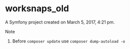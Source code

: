 worksnaps_old
=============

A Symfony project created on March 5, 2017, 4:21 pm.

Note
1. Before ```composer update``` use ```composer dump-autoload -o```